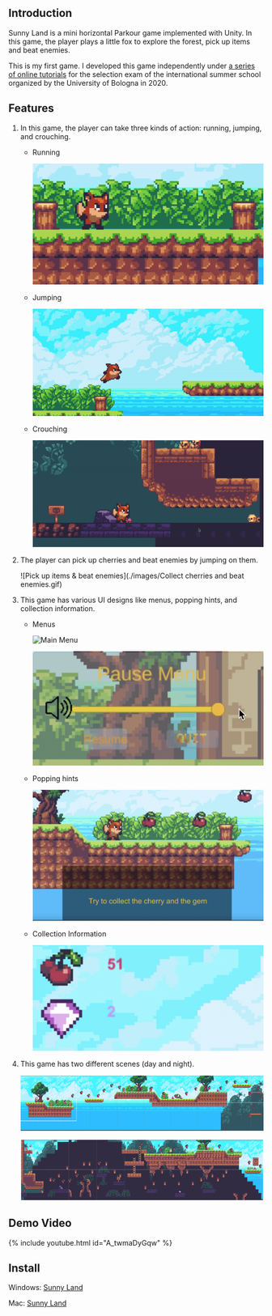 ## Introduction

Sunny Land is a mini horizontal Parkour game implemented with Unity. In this game, the player plays a little fox to explore the forest, pick up items and beat enemies.

This is my first game. I developed this game independently under [a series of online tutorials](https://space.bilibili.com/370283072/channel/collectiondetail?sid=2991) for the selection exam of the international summer school organized by the University of Bologna in 2020.

## Features 

1. In this game, the player can take three kinds of action: running, jumping, and crouching. 

   - Running

     ![Running](./images/Running.gif)

   - Jumping

     ![Jumping](./images/Jumping.gif)

   - Crouching

     ![Crouching](./images/Crouching.gif)

2. The player can pick up cherries and beat enemies by jumping on them.

   ![Pick up items & beat enemies](./images/Collect cherries and beat enemies.gif)

3. This game has various UI designs like menus, popping hints, and collection information.

   - Menus

     ![Main Menu](./images/MainMenu.png)

     

      ![Pause Menu](./images/PauseMenu.png)

   - Popping hints 

     ![Popping Hints](./images/PoppingHints.png)

   - Collection Information

     ![Collection Information](./images/CollectionInformation.png)

4. This game has two different scenes (day and night).

   ![Day](./images/Day.png)

   ![Night](./images/Night.png)

## Demo Video

{% include youtube.html id="A_twmaDyGqw" %}

## Install

Windows: [Sunny Land](./install/Windows)

Mac: [Sunny Land](./install/Mac)

